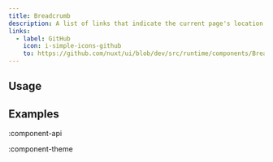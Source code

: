 ```yaml
---
title: Breadcrumb
description: A list of links that indicate the current page's location within a navigational hierarchy.
links:
  - label: GitHub
    icon: i-simple-icons-github
    to: https://github.com/nuxt/ui/blob/dev/src/runtime/components/Breadcrumb.vue
---
```


## Usage

## Examples

:component-api

:component-theme
